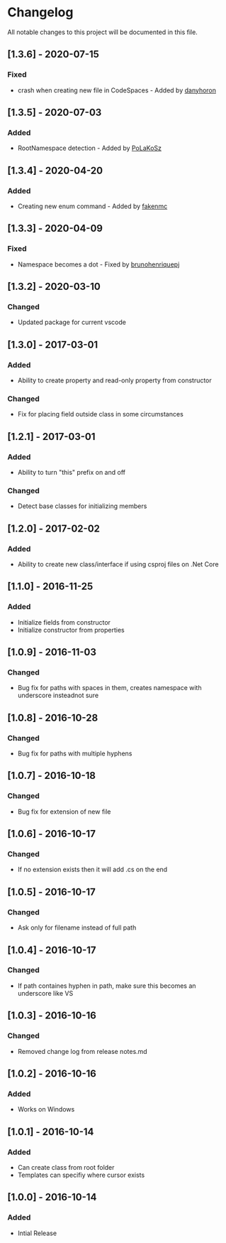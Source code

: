 # Changelog
All notable changes to this project will be documented in this file.

## [1.3.6] - 2020-07-15
### Fixed
- crash when creating new file in CodeSpaces - Added by [danyhoron](https://github.com/danyhoron)

## [1.3.5] - 2020-07-03
### Added
- RootNamespace detection - Added by [PoLaKoSz](https://github.com/PoLaKoSz)

## [1.3.4] - 2020-04-20
### Added
- Creating new enum command - Added by [fakenmc](https://github.com/fakenmc)

## [1.3.3] - 2020-04-09
### Fixed
- Namespace becomes a dot - Fixed by [brunohenriquepj](https://github.com/brunohenriquepj)

## [1.3.2] - 2020-03-10
### Changed
- Updated package for current vscode

## [1.3.0] - 2017-03-01
### Added
- Ability to create property and read-only property from constructor

### Changed
- Fix for placing field outside class in some circumstances

## [1.2.1] - 2017-03-01
### Added
- Ability to turn "this" prefix on and off

### Changed 

- Detect base classes for initializing members 

## [1.2.0] - 2017-02-02
### Added
- Ability to create new class/interface if using csproj files on .Net Core

## [1.1.0] - 2016-11-25
### Added
- Initialize fields from constructor
- Initialize constructor from properties

## [1.0.9] - 2016-11-03
### Changed
- Bug fix for paths with spaces in them, creates namespace with underscore insteadnot sure

## [1.0.8] - 2016-10-28
### Changed
- Bug fix for paths with multiple hyphens

## [1.0.7] - 2016-10-18
### Changed
- Bug fix for extension of new file

## [1.0.6] - 2016-10-17
### Changed
- If no extension exists then it will add .cs on the end

## [1.0.5] - 2016-10-17
### Changed
- Ask only for filename instead of full path

## [1.0.4] - 2016-10-17
### Changed
- If path containes hyphen in path, make sure this becomes an underscore like VS

## [1.0.3] - 2016-10-16
### Changed
- Removed change log from release notes.md

## [1.0.2] - 2016-10-16
### Added
- Works on Windows

## [1.0.1] - 2016-10-14
### Added
- Can create class from root folder
- Templates can specifiy where cursor exists

## [1.0.0] - 2016-10-14
### Added
- Intial Release